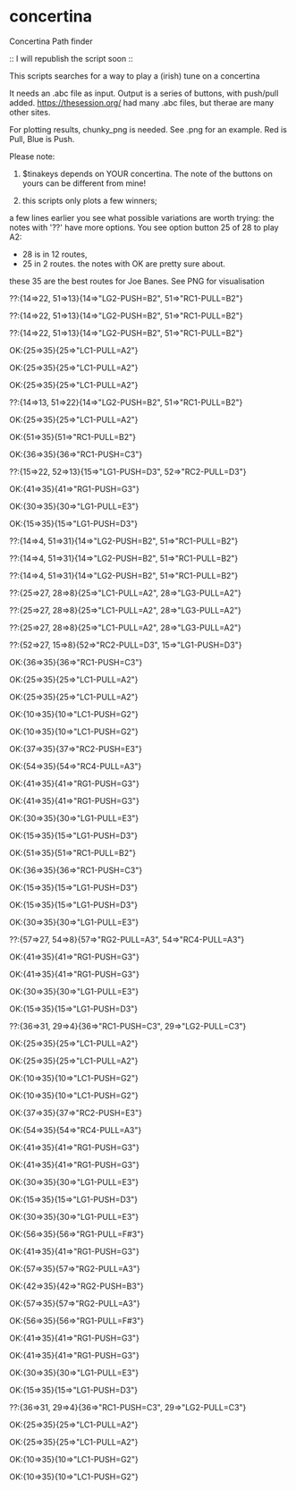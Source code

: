 # concertina
Concertina Path finder


:: I will republish the script soon ::



This scripts searches for a way to play a (irish) tune on a concertina

It needs an .abc file as input. Output is a series of buttons, with push/pull added. 
https://thesession.org/  had many .abc files, but therae are many other sites. 

For plotting results, chunky_png is needed. See .png for an example. Red is Pull, Blue is Push.


Please note:  
 1. $tinakeys  depends on YOUR concertina. The note of the buttons on yours can be different from mine!
 
 2. this scripts only plots a few winners; 
 
 a few lines earlier you see what possible variations are worth trying:
 the notes with '??' have more options. You see option button 25 of 28 to play A2:
  - 28 is in 12 routes, 
  - 25 in 2 routes.
 the notes with OK are pretty sure about. 
 
these 35 are the best routes for Joe Banes. See PNG for visualisation

??:{14=>22, 51=>13}{14=>"LG2-PUSH=B2", 51=>"RC1-PULL=B2"}

??:{14=>22, 51=>13}{14=>"LG2-PUSH=B2", 51=>"RC1-PULL=B2"}

??:{14=>22, 51=>13}{14=>"LG2-PUSH=B2", 51=>"RC1-PULL=B2"}

OK:{25=>35}{25=>"LC1-PULL=A2"}

OK:{25=>35}{25=>"LC1-PULL=A2"}

OK:{25=>35}{25=>"LC1-PULL=A2"}

??:{14=>13, 51=>22}{14=>"LG2-PUSH=B2", 51=>"RC1-PULL=B2"}

OK:{25=>35}{25=>"LC1-PULL=A2"}

OK:{51=>35}{51=>"RC1-PULL=B2"}

OK:{36=>35}{36=>"RC1-PUSH=C3"}

??:{15=>22, 52=>13}{15=>"LG1-PUSH=D3", 52=>"RC2-PULL=D3"}

OK:{41=>35}{41=>"RG1-PUSH=G3"}

OK:{30=>35}{30=>"LG1-PULL=E3"}

OK:{15=>35}{15=>"LG1-PUSH=D3"}

??:{14=>4, 51=>31}{14=>"LG2-PUSH=B2", 51=>"RC1-PULL=B2"}

??:{14=>4, 51=>31}{14=>"LG2-PUSH=B2", 51=>"RC1-PULL=B2"}

??:{14=>4, 51=>31}{14=>"LG2-PUSH=B2", 51=>"RC1-PULL=B2"}

??:{25=>27, 28=>8}{25=>"LC1-PULL=A2", 28=>"LG3-PULL=A2"}

??:{25=>27, 28=>8}{25=>"LC1-PULL=A2", 28=>"LG3-PULL=A2"}

??:{25=>27, 28=>8}{25=>"LC1-PULL=A2", 28=>"LG3-PULL=A2"}

??:{52=>27, 15=>8}{52=>"RC2-PULL=D3", 15=>"LG1-PUSH=D3"}

OK:{36=>35}{36=>"RC1-PUSH=C3"}

OK:{25=>35}{25=>"LC1-PULL=A2"}

OK:{25=>35}{25=>"LC1-PULL=A2"}

OK:{10=>35}{10=>"LC1-PUSH=G2"}

OK:{10=>35}{10=>"LC1-PUSH=G2"}

OK:{37=>35}{37=>"RC2-PUSH=E3"}

OK:{54=>35}{54=>"RC4-PULL=A3"}

OK:{41=>35}{41=>"RG1-PUSH=G3"}

OK:{41=>35}{41=>"RG1-PUSH=G3"}

OK:{30=>35}{30=>"LG1-PULL=E3"}

OK:{15=>35}{15=>"LG1-PUSH=D3"}

OK:{51=>35}{51=>"RC1-PULL=B2"}

OK:{36=>35}{36=>"RC1-PUSH=C3"}

OK:{15=>35}{15=>"LG1-PUSH=D3"}

OK:{15=>35}{15=>"LG1-PUSH=D3"}

OK:{30=>35}{30=>"LG1-PULL=E3"}

??:{57=>27, 54=>8}{57=>"RG2-PULL=A3", 54=>"RC4-PULL=A3"}

OK:{41=>35}{41=>"RG1-PUSH=G3"}

OK:{41=>35}{41=>"RG1-PUSH=G3"}

OK:{30=>35}{30=>"LG1-PULL=E3"}

OK:{15=>35}{15=>"LG1-PUSH=D3"}

??:{36=>31, 29=>4}{36=>"RC1-PUSH=C3", 29=>"LG2-PULL=C3"}

OK:{25=>35}{25=>"LC1-PULL=A2"}

OK:{25=>35}{25=>"LC1-PULL=A2"}

OK:{10=>35}{10=>"LC1-PUSH=G2"}

OK:{10=>35}{10=>"LC1-PUSH=G2"}

OK:{37=>35}{37=>"RC2-PUSH=E3"}

OK:{54=>35}{54=>"RC4-PULL=A3"}

OK:{41=>35}{41=>"RG1-PUSH=G3"}

OK:{41=>35}{41=>"RG1-PUSH=G3"}

OK:{30=>35}{30=>"LG1-PULL=E3"}

OK:{15=>35}{15=>"LG1-PUSH=D3"}

OK:{30=>35}{30=>"LG1-PULL=E3"}

OK:{56=>35}{56=>"RG1-PULL=F#3"}

OK:{41=>35}{41=>"RG1-PUSH=G3"}

OK:{57=>35}{57=>"RG2-PULL=A3"}

OK:{42=>35}{42=>"RG2-PUSH=B3"}

OK:{57=>35}{57=>"RG2-PULL=A3"}

OK:{56=>35}{56=>"RG1-PULL=F#3"}

OK:{41=>35}{41=>"RG1-PUSH=G3"}

OK:{41=>35}{41=>"RG1-PUSH=G3"}

OK:{30=>35}{30=>"LG1-PULL=E3"}

OK:{15=>35}{15=>"LG1-PUSH=D3"}

??:{36=>31, 29=>4}{36=>"RC1-PUSH=C3", 29=>"LG2-PULL=C3"}

OK:{25=>35}{25=>"LC1-PULL=A2"}

OK:{25=>35}{25=>"LC1-PULL=A2"}

OK:{10=>35}{10=>"LC1-PUSH=G2"}

OK:{10=>35}{10=>"LC1-PUSH=G2"}
